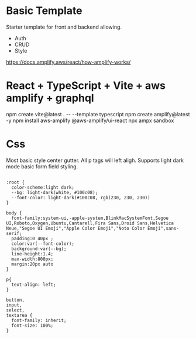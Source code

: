 # Basic Template 

Starter template for front and backend allowing.

- Auth
- CRUD 
- Style

https://docs.amplify.aws/react/how-amplify-works/


# React + TypeScript + Vite + aws amplify + graphql


npm create vite@latest . -- --template typescript
npm create amplify@latest -y
npm install aws-amplify @aws-amplify/ui-react
npx ampx sandbox

# Css

Most basic style center gutter. 
All p tags will left aligh. 
Supports light dark mode basic form field styling.

```

:root {
  color-scheme:light dark;
  --bg: light-dark(white, #100c08);
  --font-color: light-dark(#100c08, rgb(230, 230, 230))
}

body {
  font-family:system-ui,-apple-system,BlinkMacSystemFont,Segoe UI,Roboto,Oxygen,Ubuntu,Cantarell,Fira Sans,Droid Sans,Helvetica Neue,"Segoe UI Emoji","Apple Color Emoji","Noto Color Emoji",sans-serif;
  padding:0 40px ;
  color:var(--font-color);
  background:var(--bg);
  line-height:1.4;
  max-width:800px;
  margin:20px auto
}

p{
  text-align: left;
}

button,
input,
select,
textarea {
  font-family: inherit;
  font-size: 100%;
}

```
